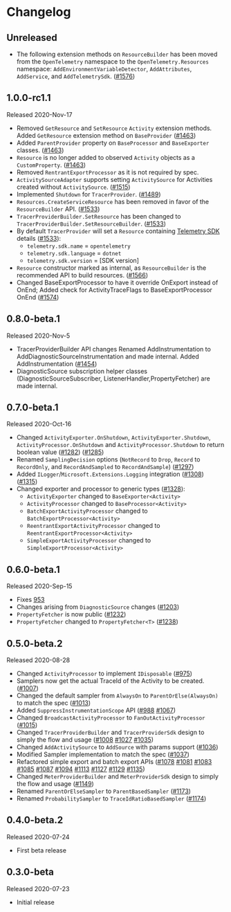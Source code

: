 # Changelog

## Unreleased

* The following extension methods on `ResourceBuilder` has been moved from the
  `OpenTelemetry` namespace to the `OpenTelemetry.Resources` namespace:
  `AddEnvironmentVariableDetector`, `AddAttributes`, `AddService`, and
  `AddTelemetrySdk`.
  ([#1576](https://github.com/open-telemetry/opentelemetry-dotnet/pull/1576))

## 1.0.0-rc1.1

Released 2020-Nov-17

* Removed `GetResource` and `SetResource` `Activity` extension methods. Added
  `GetResource` extension method on `BaseProvider`
  ([#1463](https://github.com/open-telemetry/opentelemetry-dotnet/pull/1463))
* Added `ParentProvider` property on `BaseProcessor` and `BaseExporter` classes.
  ([#1463](https://github.com/open-telemetry/opentelemetry-dotnet/pull/1463))
* `Resource` is no longer added to observed `Activity` objects as a
  `CustomProperty`.
  ([#1463](https://github.com/open-telemetry/opentelemetry-dotnet/pull/1463))
* Removed `RentrantExportProcessor` as it is not required by spec.
* `ActivitySourceAdapter` supports setting `ActivitySource` for Activities
  created without `ActivitySource`.
  ([#1515](https://github.com/open-telemetry/opentelemetry-dotnet/pull/1515/))
* Implemented `Shutdown` for `TracerProvider`.
  ([#1489](https://github.com/open-telemetry/opentelemetry-dotnet/pull/1489))
* `Resources.CreateServiceResource` has been removed in favor of the
  `ResourceBuilder` API.
  ([#1533](https://github.com/open-telemetry/opentelemetry-dotnet/pull/1533))
* `TracerProviderBuilder.SetResource` has been changed to
  `TracerProviderBuilder.SetResourceBuilder`.
  ([#1533](https://github.com/open-telemetry/opentelemetry-dotnet/pull/1533))
* By default `TracerProvider` will set a `Resource` containing [Telemetry
    SDK](https://github.com/open-telemetry/opentelemetry-specification/tree/master/specification/resource/semantic_conventions#telemetry-sdk)
    details
    ([#1533](https://github.com/open-telemetry/opentelemetry-dotnet/pull/1533)):
  * `telemetry.sdk.name` = `opentelemetry`
  * `telemetry.sdk.language` = `dotnet`
  * `telemetry.sdk.version` = [SDK version]
* `Resource` constructor marked as internal, as `ResourceBuilder` is the
  recommended API to build resources.
  ([#1566](https://github.com/open-telemetry/opentelemetry-dotnet/pull/1566))
* Changed BaseExportProcessor to have it override OnExport instead of OnEnd;
  Added check for ActivityTraceFlags to BaseExportProcessor OnEnd
  ([#1574](https://github.com/open-telemetry/opentelemetry-dotnet/pull/1574))

## 0.8.0-beta.1

Released 2020-Nov-5

* TracerProviderBuilder API changes Renamed AddInstrumentation to
  AddDiagnosticSourceInstrumentation and made internal. Added AddInstrumentation
  ([#1454](https://github.com/open-telemetry/opentelemetry-dotnet/pull/1454))
* DiagnosticSource subscription helper classes (DiagnosticSourceSubscriber,
  ListenerHandler,PropertyFetcher) are made internal.

## 0.7.0-beta.1

Released 2020-Oct-16

* Changed `ActivityExporter.OnShutdown`, `ActivityExporter.Shutdown`,
  `ActivityProcessor.OnShutdown` and `ActivityProcessor.Shutdown` to return
  boolean value
  ([#1282](https://github.com/open-telemetry/opentelemetry-dotnet/pull/1282))
  ([#1285](https://github.com/open-telemetry/opentelemetry-dotnet/pull/1285))
* Renamed `SamplingDecision` options (`NotRecord` to `Drop`, `Record` to
  `RecordOnly`, and `RecordAndSampled` to `RecordAndSample`)
  ([#1297](https://github.com/open-telemetry/opentelemetry-dotnet/pull/1297))
* Added `ILogger`/`Microsoft.Extensions.Logging` integration
  ([#1308](https://github.com/open-telemetry/opentelemetry-dotnet/pull/1308))
  ([#1315](https://github.com/open-telemetry/opentelemetry-dotnet/pull/1315))
* Changed exporter and processor to generic types
  ([#1328](https://github.com/open-telemetry/opentelemetry-dotnet/pull/1328)):
  * `ActivityExporter` changed to `BaseExporter<Activity>`
  * `ActivityProcessor` changed to `BaseProcessor<Activity>`
  * `BatchExportActivityProcessor` changed to `BatchExportProcessor<Activity>`
  * `ReentrantExportActivityProcessor` changed to
    `ReentrantExportProcessor<Activity>`
  * `SimpleExportActivityProcessor` changed to `SimpleExportProcessor<Activity>`

## 0.6.0-beta.1

Released 2020-Sep-15

* Fixes [953](https://github.com/open-telemetry/opentelemetry-dotnet/issues/953)
* Changes arising from `DiagnosticSource` changes
  ([#1203](https://github.com/open-telemetry/opentelemetry-dotnet/pull/1203))
* `PropertyFetcher` is now public
  ([#1232](https://github.com/open-telemetry/opentelemetry-dotnet/pull/1232))
* `PropertyFetcher` changed to `PropertyFetcher<T>`
  ([#1238](https://github.com/open-telemetry/opentelemetry-dotnet/pull/1238))

## 0.5.0-beta.2

Released 2020-08-28

* Changed `ActivityProcessor` to implement `IDisposable`
  ([#975](https://github.com/open-telemetry/opentelemetry-dotnet/pull/975))
* Samplers now get the actual TraceId of the Activity to be created.
  ([#1007](https://github.com/open-telemetry/opentelemetry-dotnet/pull/1007))
* Changed the default sampler from `AlwaysOn` to `ParentOrElse(AlwaysOn)` to
  match the spec
  ([#1013](https://github.com/open-telemetry/opentelemetry-dotnet/pull/1013))
* Added `SuppressInstrumentationScope` API
  ([#988](https://github.com/open-telemetry/opentelemetry-dotnet/pull/988)
  [#1067](https://github.com/open-telemetry/opentelemetry-dotnet/pull/1067))
* Changed `BroadcastActivityProcessor` to `FanOutActivityProcessor`
  ([#1015](https://github.com/open-telemetry/opentelemetry-dotnet/pull/1015))
* Changed `TracerProviderBuilder` and `TracerProviderSdk` design to simply the
  flow and usage
  ([#1008](https://github.com/open-telemetry/opentelemetry-dotnet/pull/1008)
  [#1027](https://github.com/open-telemetry/opentelemetry-dotnet/pull/1027)
  [#1035](https://github.com/open-telemetry/opentelemetry-dotnet/pull/1035))
* Changed `AddActivitySource` to `AddSource` with params support
  ([#1036](https://github.com/open-telemetry/opentelemetry-dotnet/pull/1036))
* Modified Sampler implementation to match the spec
  ([#1037](https://github.com/open-telemetry/opentelemetry-dotnet/pull/1037))
* Refactored simple export and batch export APIs
  ([#1078](https://github.com/open-telemetry/opentelemetry-dotnet/pull/1078)
  [#1081](https://github.com/open-telemetry/opentelemetry-dotnet/pull/1081)
  [#1083](https://github.com/open-telemetry/opentelemetry-dotnet/pull/1083)
  [#1085](https://github.com/open-telemetry/opentelemetry-dotnet/pull/1085)
  [#1087](https://github.com/open-telemetry/opentelemetry-dotnet/pull/1087)
  [#1094](https://github.com/open-telemetry/opentelemetry-dotnet/pull/1094)
  [#1113](https://github.com/open-telemetry/opentelemetry-dotnet/pull/1113)
  [#1127](https://github.com/open-telemetry/opentelemetry-dotnet/pull/1127)
  [#1129](https://github.com/open-telemetry/opentelemetry-dotnet/pull/1129)
  [#1135](https://github.com/open-telemetry/opentelemetry-dotnet/pull/1135))
* Changed `MeterProviderBuilder` and `MeterProviderSdk` design to simply the
  flow and usage
  ([#1149](https://github.com/open-telemetry/opentelemetry-dotnet/pull/1149))
* Renamed `ParentOrElseSampler` to `ParentBasedSampler`
  ([#1173](https://github.com/open-telemetry/opentelemetry-dotnet/pull/1173))
* Renamed `ProbabilitySampler` to `TraceIdRatioBasedSampler`
  ([#1174](https://github.com/open-telemetry/opentelemetry-dotnet/pull/1174))

## 0.4.0-beta.2

Released 2020-07-24

* First beta release

## 0.3.0-beta

Released 2020-07-23

* Initial release
